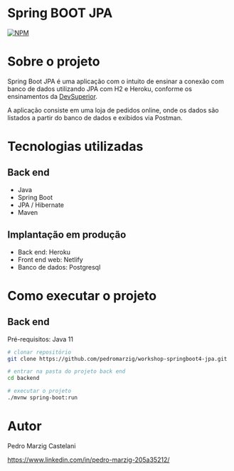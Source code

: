 # Spring BOOT JPA
[![NPM](https://img.shields.io/npm/l/react)](https://github.com/pedromarzig/workshop-springboot4-jpa/blob/main/LICENSE)

# Sobre o projeto


Spring Boot JPA é uma aplicação com o intuito de ensinar a conexão com banco de dados utilizando JPA com H2 e Heroku, conforme os ensinamentos da  [DevSuperior](https://devsuperior.com "Site da DevSuperior").

A aplicação consiste em uma loja de pedidos online, onde os dados são listados a partir do banco de dados e exibidos via Postman.


# Tecnologias utilizadas
## Back end
- Java
- Spring Boot
- JPA / Hibernate
- Maven

## Implantação em produção
- Back end: Heroku
- Front end web: Netlify
- Banco de dados: Postgresql

# Como executar o projeto

## Back end
Pré-requisitos: Java 11

```bash
# clonar repositório
git clone https://github.com/pedromarzig/workshop-springboot4-jpa.git

# entrar na pasta do projeto back end
cd backend

# executar o projeto
./mvnw spring-boot:run
```

# Autor

Pedro Marzig Castelani

https://www.linkedin.com/in/pedro-marzig-205a35212/
